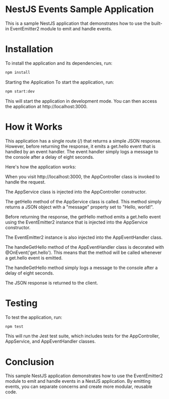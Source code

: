# NestJS Events Sample Application

This is a sample NestJS application that demonstrates how to use the built-in EventEmitter2 module to emit and handle events.

# Installation
To install the application and its dependencies, run:

```bash
npm install
````

Starting the Application
To start the application, run:

```bash
npm start:dev
```

This will start the application in development mode. You can then access the application at http://localhost:3000.

# How it Works

This application has a single route (/) that returns a simple JSON response. However, before returning the response, it emits a get.hello event that is handled by an event handler. The event handler simply logs a message to the console after a delay of eight seconds.

Here's how the application works:

When you visit http://localhost:3000, the AppController class is invoked to handle the request.

The AppService class is injected into the AppController constructor.

The getHello method of the AppService class is called. This method simply returns a JSON object with a "message" property set to "Hello, world!".

Before returning the response, the getHello method emits a get.hello event using the EventEmitter2 instance that is injected into the AppService constructor.

The EventEmitter2 instance is also injected into the AppEventHandler class.

The handleGetHello method of the AppEventHandler class is decorated with @OnEvent('get.hello'). This means that the method will be called whenever a get.hello event is emitted.

The handleGetHello method simply logs a message to the console after a delay of eight seconds.

The JSON response is returned to the client.

# Testing

To test the application, run:

```bash
npm test
```

This will run the Jest test suite, which includes tests for the AppController, AppService, and AppEventHandler classes.


# Conclusion

This sample NestJS application demonstrates how to use the EventEmitter2 module to emit and handle events in a NestJS application. By emitting events, you can separate concerns and create more modular, reusable code.
